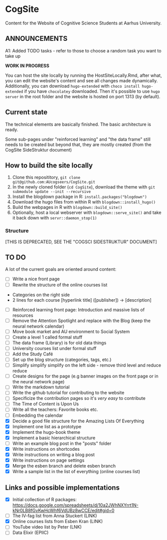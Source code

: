 # CogSite

Content for the Website of Cognitive Science Students at Aarhus University.

## ANNOUNCEMENTS
A1: Added TODO tasks - refer to those to choose a random task you want to take up 

**WORK IN PROGRESS**

You can host the site locally by running the HostSiteLocally.Rmd, after what, you can 
edit the website's content and see all changes made dynamically. Additionally, you 
can download `hugo-extended` with `choco install hugo-extended` if you have 
`chocolatey` downloaded. Then it's possible to use `hugo server` in the root 
folder and the website is hosted on port 1313 (by default).

## Current state

The technical elements are basically finished. The basic architecture is ready.

Some sub-pages under "reinforced learning" and "the data frame" still needs to 
be created but beyond that, they are mostly created (from the CogSite SideStruktur document)

## How to build the site locally

1. Clone this reposititory, `git clone git@github.com:AUcogseers/CogSite.git`
2. In the newly cloned folder (`cd CogSite`), download the theme with `git submodule update --init --recursive`
3. Install the blogdown package in R: `install.packages("blogdown")`
4. Download the hugo files from within R with `blogdown::install_hugo()`
5. Build the webpages in R with `blogdown::build_site()`
6. Optionally, host a local webserver with `blogdown::serve_site()` and take it back down with `servr::daemon_stop(1)`

### Structure

[THIS IS DEPRECATED, SEE THE "COGSCI SIDESTRUKTUR" DOCUMENT]

## TO DO

A lot of the current goals are oriented around content:

- [ ] Write a nice front page
- [ ] Rewrite the structure of the online courses list
 - Categories on the right side
 - 2 lines for each course [hyperlink title] ([publisher]) -> [description]
- [ ] Reinforced learning front page: Introduction and massive lists of resources
- [ ] Remove the Attention Spotlight and replace with the Blog (keep the neural network calendar)
- [ ] Move book market and AU environment to Social System
- [ ] Create a level 1 called formal stuff
- [ ] The data frame (Library) is for old data things
- [ ] University courses list under formal stuff
- [ ] Add the Study Café
- [ ] Set up the blog structure (categories, tags, etc.)
- [ ] Simplify simplify simplify on the left side - remove third level and reduce reduce
- [ ] Create designs for the page (e.g banner images on the front page or in the neural network page)
- [ ] Write the markdown tutorial
- [ ] Write the github tutorial for contributing to the website
- [ ] Specificize the contribution pages so it's _very easy_ to contribute
- [ ] The Time of Content is Upon Us
- [ ] Write all the teachers: Favorite books etc.
- [ ] Embedding the calendar
- [x] Decide a good file structure for the Amazing Lists Of Everything
- [x] Implement one list as a prototype
- [x] Implement the hugo-book theme
- [x] Implement a basic hierarchical structure
- [ ] Write an example blog post in the "posts" folder
- [x] Write instructions on shortcodes
- [x] Write instructions on writing a blog post
- [x] Write instructions on page settings
- [x] Merge the esben branch and delete esben branch
- [x] Write a sample list in the list of everything (online courses list)

## Links and possible implementations

- [x] Initial collection of R packages: https://docs.google.com/spreadsheets/d/10a2JWhNXYrrt1N-kNr0LB8fGvKwHcWhf6VdUBz8wCCE/edit#gid=0
- [ ] The IV-fag list from Anna Stuckert (LINK)
- [x] Online courses lists from Esben Kran (LINK)
- [ ] YouTube video list by Peter (LNK)
- [ ] Data Elixir (EPIIC)
